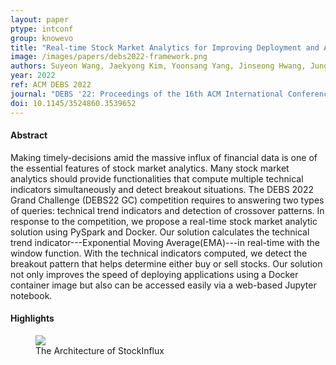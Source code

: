 ```yaml
---
layout: paper
ptype: intconf
group: knowevo
title: "Real-time Stock Market Analytics for Improving Deployment and Accessibility using PySpark and Docker"
image: /images/papers/debs2022-framework.png
authors: Suyeon Wang, Jaekyong Kim, Yoonsang Yang, Jinseong Hwang, Jungkyu Han, Sejin Chun
year: 2022
ref: ACM DEBS 2022
journal: "DEBS '22: Proceedings of the 16th ACM International Conference on Distributed and Event-Based SystemsJune 2022 Pages 171–175"
doi: 10.1145/3524860.3539652
---
```


<h4><span class="badge badge-info">Abstract</span></h4>
Making timely-decisions amid the massive influx of financial data is one of the essential features of stock market analytics. Many stock market analytics should provide functionalities that compute multiple technical indicators simultaneously and detect breakout situations. The DEBS 2022 Grand Challenge (DEBS22 GC) competition requires to answering two types of queries: technical trend indicators and detection of crossover patterns. In response to the competition, we propose a real-time stock market analytic solution using PySpark and Docker. Our solution calculates the technical trend indicator---Exponential Moving Average(EMA)---in real-time with the window function. With the technical indicators computed, we detect the breakout pattern that helps determine either buy or sell stocks. Our solution not only improves the speed of deploying applications using a Docker container image but also can be accessed easily via a web-based Jupyter notebook.

<h4><span class="badge badge-info">Highlights</span></h4>
<figure>
    <img class="pull-left pad-right media-object d-none d-sm-block" src="{{ page.image }}">
    <figcaption>The Architecture of StockInflux</figcaption>
</figure>